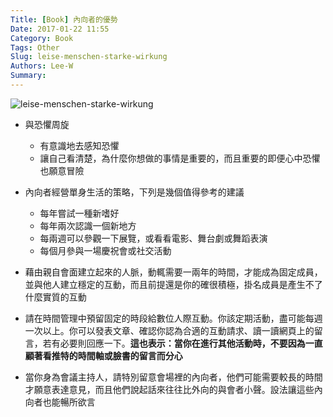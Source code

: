 ```yaml
---
Title: [Book] 內向者的優勢
Date: 2017-01-22 11:55
Category: Book
Tags: Other
Slug: leise-menschen-starke-wirkung
Authors: Lee-W
Summary: 
---
```


![leise-menschen-starke-wirkung](http://pic.eslite.com/Upload/Product/201404/m/635319380267441240.jpg)

<!--more-->

- 與恐懼周旋
	- 有意識地去感知恐懼
	- 讓自己看清楚，為什麼你想做的事情是重要的，而且重要的即便心中恐懼也願意冒險

- 內向者經營單身生活的策略，下列是幾個值得參考的建議
	- 每年嘗試一種新嗜好
	- 每年兩次認識一個新地方
	- 每兩週可以參觀一下展覽，或看看電影、舞台劇或舞蹈表演
	- 每個月參與一場慶祝會或社交活動

- 藉由親自會面建立起來的人脈，動輒需要一兩年的時間，才能成為固定成員，並與他人建立穩定的互動，而且前提還是你的確很積極，掛名成員是產生不了什麼實質的互動

- 請在時間管理中預留固定的時段給數位人際互動。你該定期活動，盡可能每週一次以上。你可以發表文章、確認你認為合適的互動請求、讀一讀網頁上的留言，若有必要則回應一下。**這也表示：當你在進行其他活動時，不要因為一直顧著看推特的時間軸或臉書的留言而分心**

- 當你身為會議主持人，請特別留意會場裡的內向者，他們可能需要較長的時間才願意表達意見，而且他們說起話來往往比外向的與會者小聲。設法讓這些內向者也能暢所欲言
